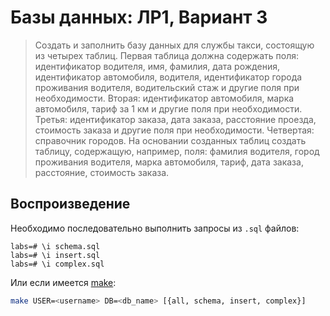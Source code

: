 # Базы данных: ЛР1, Вариант 3

> Создать и заполнить базу данных для службы такси,
> состоящую из четырех таблиц. Первая таблица должна содержать поля:
> идентификатор водителя, имя, фамилия, дата рождения, идентификатор
> автомобиля, водителя, идентификатор города проживания водителя,
> водительский стаж и другие поля при необходимости. Вторая:
> идентификатор автомобиля, марка автомобиля, тариф за 1 км и другие поля
> при необходимости. Третья: идентификатор заказа, дата заказа, расстояние
> проезда, стоимость заказа и другие поля при необходимости. Четвертая:
> справочник городов. На основании созданных таблиц создать таблицу,
> содержащую, например, поля: фамилия водителя, город проживания водителя,
> марка автомобиля, тариф, дата заказа, расстояние, стоимость заказа.

## Воспроизведение

Необходимо последовательно выполнить запросы из `.sql` файлов:

```
labs=# \i schema.sql
labs=# \i insert.sql
labs=# \i complex.sql
```

Или если имеется [make](https://www.gnu.org/software/make/):
```sh
make USER=<username> DB=<db_name> [{all, schema, insert, complex}]
```

